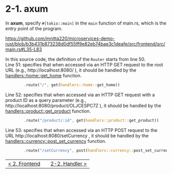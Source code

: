 # 2-1. axum

In **axum**, specify `#[tokio::main]` in the `main` function of main.rs, which is the entry point of the program.

https://github.com/mnitta220/microservices-demo-rust/blob/b3b431b873238d0df55ff9e82eb74bae3c1deafe/src/frontend/src/main.rs#L35-L83

In this source code, the definition of the `Router` starts from line 50.  
Line 51: specifies that when accessed via an HTTP GET request to the root URL (e.g., http://localhost:8080/ ), it should be handled by the [handlers::home::get_home](https://github.com/mnitta220/microservices-demo-rust/blob/b3b431b873238d0df55ff9e82eb74bae3c1deafe/src/frontend/src/handlers/home.rs#L10-L35) function.

```rust
        .route("/", get(handlers::home::get_home))
```

Line 52: specifies that when accessed via an HTTP GET request with a product ID as a query parameter (e.g., http://localhost:8080/product/OLJCESPC7Z ), it should be handled by the [handlers::product::get_product](https://github.com/mnitta220/microservices-demo-rust/blob/b3b431b873238d0df55ff9e82eb74bae3c1deafe/src/frontend/src/handlers/product.rs#L10-L47) function.

```rust
        .route("/product/:id", get(handlers::product::get_product))
```

Line 53: specifies that when accessed via an HTTP POST request to the URL http://localhost:8080/setCurrency , it should be handled by the [handlers::currency::post_set_currency](https://github.com/mnitta220/microservices-demo-rust/blob/b3b431b873238d0df55ff9e82eb74bae3c1deafe/src/frontend/src/handlers/currency.rs#L11-L28) function.

```rust
        .route("/setCurrency", post(handlers::currency::post_set_currency))
```

<table style="width: 90%; margin-top: 20px;">
<tr>
<td style="text-align: left"><a href="./2-0.frontend.md">&lt;&nbsp;2. Frontend</a></td>
<td></td>
<td style="text-align: right"><a href="./2-2.handler.md">2-2. Handler&nbsp;&gt;</a></td>
</tr>
</table>
